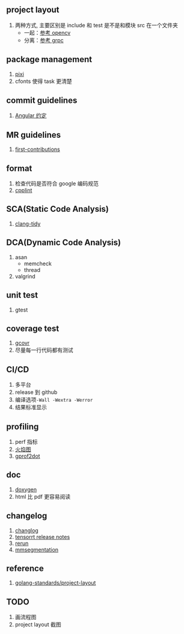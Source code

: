## project layout

1. 两种方式, 主要区别是 include 和 test 是不是和模块 src 在一个文件夹
   - 一起：[参考 opencv](https://github.com/opencv/opencv)
   - 分离：[参考 grpc](https://github.com/grpc/grpc)

## package management

1. [pixi](https://github.com/prefix-dev/pixi)
1. cfonts 使得 task 更清楚

## commit guidelines

1. [Angular 约定](https://github.com/angular/angular/blob/22b96b9/CONTRIBUTING.md#-commit-message-guidelines)

## MR guidelines

1. [first-contributions](https://github.com/firstcontributions/first-contributions)

## format

1. 检查代码是否符合 google 编码规范
1. [cpplint](https://github.com/cpplint/cpplint)

## SCA(Static Code Analysis)

1. [clang-tidy](https://clang.llvm.org/extra/clang-tidy/)

## DCA(Dynamic Code Analysis)

1. asan
   - memcheck
   - thread
1. valgrind

## unit test

1. gtest

## coverage test

1. [gcovr](https://github.com/gcovr/gcovr)
1. 尽量每一行代码都有测试

## CI/CD

1. 多平台
1. release 到 github
1. 编译选项`-Wall -Wextra -Werror`
1. 结果标准显示

## profiling

1. perf 指标
1. [火焰图](https://github.com/brendangregg/FlameGraph)
1. [gprof2dot](https://github.com/jrfonseca/gprof2dot)

## doc

1. [doxygen](https://www.doxygen.nl/)
1. html 比 pdf 更容易阅读

## changelog

1. [changlog](https://keepachangelog.com/zh-CN/1.0.0/)
1. [tensorrt release notes](https://docs.nvidia.com/deeplearning/tensorrt/release-notes/index.html)
1. [rerun](https://github.com/rerun-io/rerun/releases)
1. [mmsegmentation](https://github.com/open-mmlab/mmsegmentation/blob/master/docs/en/changelog.md)

## reference

1. [golang-standards/project-layout](https://github.com/golang-standards/project-layout)

## TODO

1. 画流程图
1. project layout 截图
